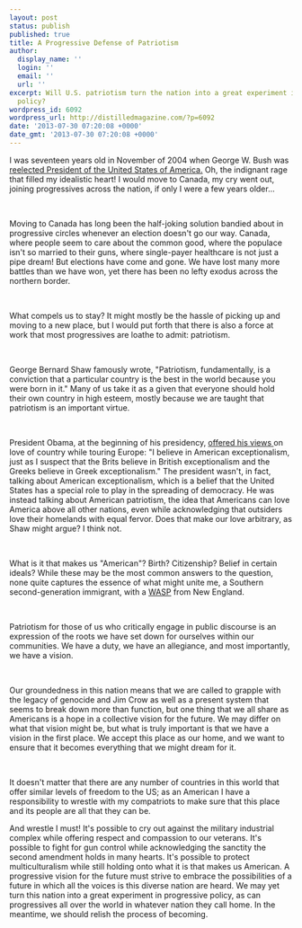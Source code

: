 ```yaml
---
layout: post
status: publish
published: true
title: A Progressive Defense of Patriotism
author:
  display_name: ''
  login: ''
  email: ''
  url: ''
excerpt: Will U.S. patriotism turn the nation into a great experiment in progressive
  policy?
wordpress_id: 6092
wordpress_url: http://distilledmagazine.com/?p=6092
date: '2013-07-30 07:20:08 +0000'
date_gmt: '2013-07-30 07:20:08 +0000'
---
```

<p>I was seventeen years old in November of 2004 when George W. Bush was<a href="http://distilledmagazine.com/wp-content/uploads/2013/07/United_States_presidential_election,_2004" target="_blank"> reelected President of the United States of America.</a> Oh, the indignant rage that filled my idealistic heart! I would move to Canada, my cry went out, joining progressives across the nation, if only I were a few years older...</p>
<p>&nbsp;</p>
<p dir="ltr">Moving to Canada has long been the half-joking solution bandied about in progressive circles whenever an election doesn't go our way. Canada, where people seem to care about the common good, where the populace isn't so married to their guns, where single-payer healthcare is not just a pipe dream! But elections have come and gone. We have lost many more battles than we have won, yet there has been no lefty exodus across the northern border.</p>
<p>&nbsp;</p>
<p dir="ltr">What compels us to stay? It might mostly be the hassle of picking up and moving to a new place, but I would put forth that there is also a force at work that most progressives are loathe to admit: patriotism.</p>
<p>&nbsp;</p>
<p dir="ltr">George Bernard Shaw famously wrote, "Patriotism, fundamentally, is a conviction that a particular country is the best in the world because you were born in it." Many of us take it as a given that everyone should hold their own country in high esteem, mostly because we are taught that patriotism is an important virtue.</p>
<p>&nbsp;</p>
<p dir="ltr">President Obama, at the beginning of his presidency, <a href="http://distilledmagazine.com/wp-content/uploads/2013/07/oe-kirchick28" target="_blank">offered his views </a>on love of country while touring Europe: "I believe in American exceptionalism, just as I suspect that the Brits believe in British exceptionalism and the Greeks believe in Greek exceptionalism." The president wasn't, in fact, talking about American exceptionalism, which is a belief that the United States has a special role to play in the spreading of democracy. He was instead talking about American patriotism, the idea that Americans can love America above all other nations, even while acknowledging that outsiders love their homelands with equal fervor. Does that make our love arbitrary, as Shaw might argue? I think not.</p>
<p>&nbsp;</p>
<p dir="ltr">What is it that makes us "American"? Birth? Citizenship? Belief in certain ideals? While these may be the most common answers to the question, none quite captures the essence of what might unite me, a Southern second-generation immigrant, with a <a href="http://distilledmagazine.com/wp-content/uploads/2013/07/White_Anglo-Saxon_Protestant" target="_blank">WASP</a> from New England.</p>
<p>&nbsp;</p>
<p dir="ltr">Patriotism for those of us who critically engage in public discourse is an expression of the roots we have set down for ourselves within our communities. We have a duty, we have an allegiance, and most importantly, we have a vision.</p>
<p>&nbsp;</p>
<p dir="ltr">Our groundedness in this nation means that we are called to grapple with the legacy of genocide and Jim Crow as well as a present system that seems to break down more than function, but one thing that we all share as Americans is a hope in a collective vision for the future. We may differ on what that vision might be, but what is truly important is that we have a vision in the first place. We accept this place as our home, and we want to ensure that it becomes everything that we might dream for it.</p>
<p>&nbsp;</p>
<p dir="ltr">It doesn't matter that there are any number of countries in this world that offer similar levels of freedom to the US; as an American I have a responsibility to wrestle with my compatriots to make sure that this place and its people are all that they can be.</p>
<p dir="ltr">
<p>And wrestle I must! It's possible to cry out against the military industrial complex while offering respect and compassion to our veterans. It's possible to fight for gun control while acknowledging the sanctity the second amendment holds in many hearts. It's possible to protect multiculturalism while still holding onto what it is that makes us American. A progressive vision for the future must strive to embrace the possibilities of a future in which all the voices is this diverse nation are heard. We may yet turn this nation into a great experiment in progressive policy, as can progressives all over the world in whatever nation they call home. In the meantime, we should relish the process of becoming.</p>
<p>&nbsp;</p>
